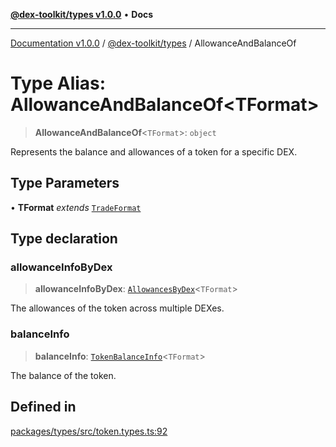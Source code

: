 [**@dex-toolkit/types v1.0.0**](../README.md) • **Docs**

***

[Documentation v1.0.0](../../../packages.md) / [@dex-toolkit/types](../README.md) / AllowanceAndBalanceOf

# Type Alias: AllowanceAndBalanceOf\<TFormat\>

> **AllowanceAndBalanceOf**\<`TFormat`\>: `object`

Represents the balance and allowances of a token for a specific DEX.

## Type Parameters

• **TFormat** *extends* [`TradeFormat`](TradeFormat.md)

## Type declaration

### allowanceInfoByDex

> **allowanceInfoByDex**: [`AllowancesByDex`](AllowancesByDex.md)\<`TFormat`\>

The allowances of the token across multiple DEXes.

### balanceInfo

> **balanceInfo**: [`TokenBalanceInfo`](TokenBalanceInfo.md)\<`TFormat`\>

The balance of the token.

## Defined in

[packages/types/src/token.types.ts:92](https://github.com/niZmosis/dex-toolkit/blob/3d8b41b44787b30fbea5de3ab4737662ffb61bc8/packages/types/src/token.types.ts#L92)
